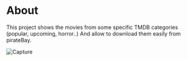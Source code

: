 # About

This project shows the movies from some specific TMDB categories (popular, upcoming, horror..)
And allow to download them easily from pirateBay.

![Capture](https://https://github.com/gcrieloue-main/watch-tonight/blob/main/capture.png?raw=true)
